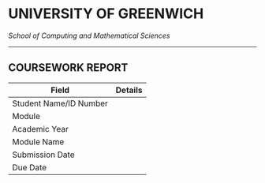 # **UNIVERSITY OF GREENWICH**  
*School of Computing and Mathematical Sciences*  

---

## **COURSEWORK REPORT**  

| **Field**              | **Details**                      |
|------------------------|--------------------------------|
| Student Name/ID Number |                                |
| Module                |                                |
| Academic Year         |                                |
| Module Name           |                                |
| Submission Date       |                                |
| Due Date             |                                |
